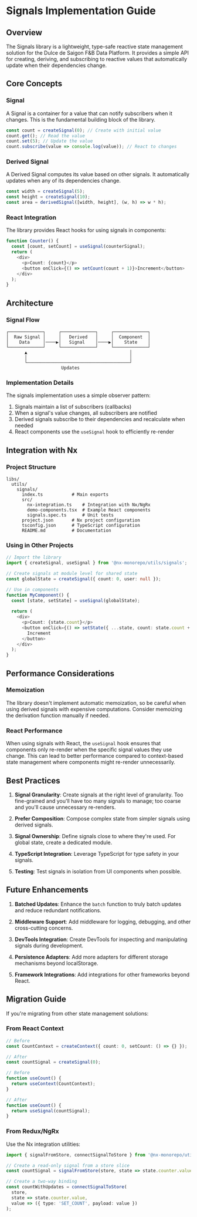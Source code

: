 # Signals Implementation Guide

## Overview

The Signals library is a lightweight, type-safe reactive state management solution for the Dulce de Saigon F&B Data Platform. It provides a simple API for creating, deriving, and subscribing to reactive values that automatically update when their dependencies change.

## Core Concepts

### Signal

A Signal is a container for a value that can notify subscribers when it changes. This is the fundamental building block of the library.

```typescript
const count = createSignal(0); // Create with initial value
count.get(); // Read the value
count.set(5); // Update the value
count.subscribe(value => console.log(value)); // React to changes
```

### Derived Signal

A Derived Signal computes its value based on other signals. It automatically updates when any of its dependencies change.

```typescript
const width = createSignal(5);
const height = createSignal(10);
const area = derivedSignal([width, height], (w, h) => w * h);
```

### React Integration

The library provides React hooks for using signals in components:

```typescript
function Counter() {
  const [count, setCount] = useSignal(counterSignal);
  return (
    <div>
      <p>Count: {count}</p>
      <button onClick={() => setCount(count + 1)}>Increment</button>
    </div>
  );
}
```

## Architecture

### Signal Flow

```
┌─────────────┐     ┌─────────────┐     ┌─────────────┐
│  Raw Signal │     │   Derived   │     │  Component  │
│    Data     │────▶│   Signal    │────▶│    State    │
└─────────────┘     └─────────────┘     └─────────────┘
       ▲                                       │
       │                                       │
       └───────────────────────────────────────┘
                     Updates
```

### Implementation Details

The signals implementation uses a simple observer pattern:

1. Signals maintain a list of subscribers (callbacks)
2. When a signal's value changes, all subscribers are notified
3. Derived signals subscribe to their dependencies and recalculate when needed
4. React components use the `useSignal` hook to efficiently re-render

## Integration with Nx

### Project Structure

```
libs/
  utils/
    signals/
      index.ts           # Main exports
      src/
        nx-integration.ts    # Integration with Nx/NgRx
        demo-components.tsx  # Example React components
        signals.spec.ts      # Unit tests
      project.json       # Nx project configuration
      tsconfig.json      # TypeScript configuration
      README.md          # Documentation
```

### Using in Other Projects

```typescript
// Import the library
import { createSignal, useSignal } from '@nx-monorepo/utils/signals';

// Create signals at module level for shared state
const globalState = createSignal({ count: 0, user: null });

// Use in components
function MyComponent() {
  const [state, setState] = useSignal(globalState);
  
  return (
    <div>
      <p>Count: {state.count}</p>
      <button onClick={() => setState({ ...state, count: state.count + 1 })}>
        Increment
      </button>
    </div>
  );
}
```

## Performance Considerations

### Memoization

The library doesn't implement automatic memoization, so be careful when using derived signals with expensive computations. Consider memoizing the derivation function manually if needed.

### React Performance

When using signals with React, the `useSignal` hook ensures that components only re-render when the specific signal values they use change. This can lead to better performance compared to context-based state management where components might re-render unnecessarily.

## Best Practices

1. **Signal Granularity**: Create signals at the right level of granularity. Too fine-grained and you'll have too many signals to manage; too coarse and you'll cause unnecessary re-renders.

2. **Prefer Composition**: Compose complex state from simpler signals using derived signals.

3. **Signal Ownership**: Define signals close to where they're used. For global state, create a dedicated module.

4. **TypeScript Integration**: Leverage TypeScript for type safety in your signals.

5. **Testing**: Test signals in isolation from UI components when possible.

## Future Enhancements

1. **Batched Updates**: Enhance the `batch` function to truly batch updates and reduce redundant notifications.

2. **Middleware Support**: Add middleware for logging, debugging, and other cross-cutting concerns.

3. **DevTools Integration**: Create DevTools for inspecting and manipulating signals during development.

4. **Persistence Adapters**: Add more adapters for different storage mechanisms beyond localStorage.

5. **Framework Integrations**: Add integrations for other frameworks beyond React.

## Migration Guide

If you're migrating from other state management solutions:

### From React Context

```typescript
// Before
const CountContext = createContext({ count: 0, setCount: () => {} });

// After
const countSignal = createSignal(0);

// Before
function useCount() {
  return useContext(CountContext);
}

// After
function useCount() {
  return useSignal(countSignal);
}
```

### From Redux/NgRx

Use the Nx integration utilities:

```typescript
import { signalFromStore, connectSignalToStore } from '@nx-monorepo/utils/signals/src/nx-integration';

// Create a read-only signal from a store slice
const countSignal = signalFromStore(store, state => state.counter.value);

// Create a two-way binding
const countWithUpdates = connectSignalToStore(
  store,
  state => state.counter.value,
  value => ({ type: 'SET_COUNT', payload: value })
);
```
